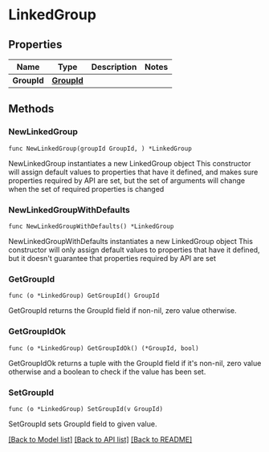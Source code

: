 # LinkedGroup

## Properties

Name | Type | Description | Notes
------------ | ------------- | ------------- | -------------
**GroupId** | [**GroupId**](GroupId.md) |  | 

## Methods

### NewLinkedGroup

`func NewLinkedGroup(groupId GroupId, ) *LinkedGroup`

NewLinkedGroup instantiates a new LinkedGroup object
This constructor will assign default values to properties that have it defined,
and makes sure properties required by API are set, but the set of arguments
will change when the set of required properties is changed

### NewLinkedGroupWithDefaults

`func NewLinkedGroupWithDefaults() *LinkedGroup`

NewLinkedGroupWithDefaults instantiates a new LinkedGroup object
This constructor will only assign default values to properties that have it defined,
but it doesn't guarantee that properties required by API are set

### GetGroupId

`func (o *LinkedGroup) GetGroupId() GroupId`

GetGroupId returns the GroupId field if non-nil, zero value otherwise.

### GetGroupIdOk

`func (o *LinkedGroup) GetGroupIdOk() (*GroupId, bool)`

GetGroupIdOk returns a tuple with the GroupId field if it's non-nil, zero value otherwise
and a boolean to check if the value has been set.

### SetGroupId

`func (o *LinkedGroup) SetGroupId(v GroupId)`

SetGroupId sets GroupId field to given value.



[[Back to Model list]](./README.md#documentation-for-models) [[Back to API list]](./README.md#documentation-for-api-endpoints) [[Back to README]](./README.md)



